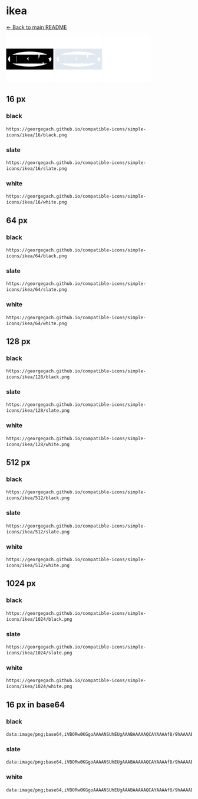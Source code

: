 # ikea

[← Back to main README](../../README.md)


<img src="./128/black.png" width="128" alt="ikea black icon" />
<img src="./128/slate.png" width="128" alt="ikea slate icon" />
<img src="./128/white.png" width="128" alt="ikea white icon" />

## 16 px

### black
```
https://georgegach.github.io/compatible-icons/simple-icons/ikea/16/black.png
```

### slate
```
https://georgegach.github.io/compatible-icons/simple-icons/ikea/16/slate.png
```

### white
```
https://georgegach.github.io/compatible-icons/simple-icons/ikea/16/white.png
```

## 64 px

### black
```
https://georgegach.github.io/compatible-icons/simple-icons/ikea/64/black.png
```

### slate
```
https://georgegach.github.io/compatible-icons/simple-icons/ikea/64/slate.png
```

### white
```
https://georgegach.github.io/compatible-icons/simple-icons/ikea/64/white.png
```

## 128 px

### black
```
https://georgegach.github.io/compatible-icons/simple-icons/ikea/128/black.png
```

### slate
```
https://georgegach.github.io/compatible-icons/simple-icons/ikea/128/slate.png
```

### white
```
https://georgegach.github.io/compatible-icons/simple-icons/ikea/128/white.png
```

## 512 px

### black
```
https://georgegach.github.io/compatible-icons/simple-icons/ikea/512/black.png
```

### slate
```
https://georgegach.github.io/compatible-icons/simple-icons/ikea/512/slate.png
```

### white
```
https://georgegach.github.io/compatible-icons/simple-icons/ikea/512/white.png
```

## 1024 px

### black
```
https://georgegach.github.io/compatible-icons/simple-icons/ikea/1024/black.png
```

### slate
```
https://georgegach.github.io/compatible-icons/simple-icons/ikea/1024/slate.png
```

### white
```
https://georgegach.github.io/compatible-icons/simple-icons/ikea/1024/white.png
```

## 16 px in base64

### black
```
data:image/png;base64,iVBORw0KGgoAAAANSUhEUgAAABAAAAAQCAYAAAAf8/9hAAAABmJLR0QA/wD/AP+gvaeTAAAAtElEQVQ4je3QzUpCYRSF4eeAWvg3CyKadCN2Sd2SF6HzLsGmIUQTkRM0UNM8WKfJOtBEDJq6JvvbfOx3r704q8D4v4A67z0+sMIL3rDM3zWucIcherhoAIcMLjDBNzbo4xOXgWzxjBHucYsulJjFyXvqLtCn9HUczlFhjUeUrSOn1WhnS6M2blJbcVYU+IrlBabpt7FXoRPAIYOveEgu/d8hVgGtT4Q4SD6dJsTxkTPO+qN+AD2vMWAiuDGgAAAAAElFTkSuQmCC
```

### slate
```
data:image/png;base64,iVBORw0KGgoAAAANSUhEUgAAABAAAAAQCAYAAAAf8/9hAAAABmJLR0QA/wD/AP+gvaeTAAAA9UlEQVQ4je2RzyrEYRiFn+frN0xjKEkmTcqSBXfAJbklF8Fl2EtqYmpMKeTPxGS+Y2HEnqVn9fYuznvOeeEfr2/uj38nMH7IfHyDvACPkkEot8IYINCTuh7cBlbAJcgigMPxw3v0JWFkZicppabm2WKX6isl7fmBiZldYDlI5RDpK50m5I5kJO6DG4ZVKa/UVKyXxL252ymWYcJWMW8JZ+JuIxI/fX4HS9AWNX38WqZF2BRaUBqlDbEJrCUsFjwPOY3MqJkgnchUWQBIeFca8So1RxR2qHR/ljgNeQaeJAP1tsYxQDG9JOvBbWEZ7EIW/uSN/8AHF5J9e0zoAe0AAAAASUVORK5CYII=
```

### white
```
data:image/png;base64,iVBORw0KGgoAAAANSUhEUgAAABAAAAAQCAYAAAAf8/9hAAAABmJLR0QA/wD/AP+gvaeTAAAAvUlEQVQ4je3QMUpDARCE4e9BEiVGO0HExovokbxSDqG9R9BWBLEJEsHCGDWPxLFwH9oEBdv8zS4sOzs7bGiSjP8rkOoXmOMZd3jEQ80OsI9j7GEHW53AshYnOMcHXjDCO7ZL5BU3OMEpjjCUZJrkKl88VX1LMk9ynW8WSW6TtElmSS6TTHtrXgv6daWjj8OqvXLWNElWZXmCC6zK7hAtBiWwrMV7nFUuo58htiU0+yXE3cpn0IU4XvPGhj/yCRyccx54WlISAAAAAElFTkSuQmCC
```

